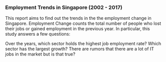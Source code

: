 ### Employment Trends in Singapore (2002 - 2017)
This report aims to find out the trends in the the employment change in Singapore. Employment Change counts the total number of people who lost their jobs or gained employment in the previous year. In particular, this study answers a few questions:

Over the years, which sector holds the highest job employment rate?
Which sector has the largest growth?
There are rumors that there are a lot of IT jobs in the market but is that true?
